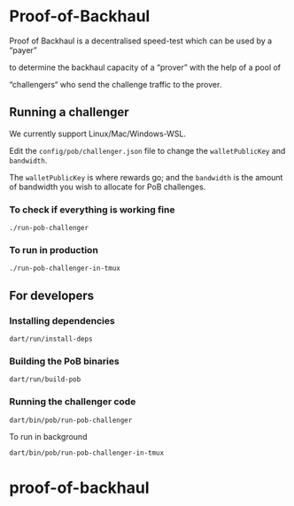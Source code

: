 # Proof-of-Backhaul

Proof of Backhaul is a decentralised speed-test which can be used by a “payer”

to determine the backhaul capacity of a “prover” with the help of a pool of

“challengers“ who send the challenge traffic to the prover.

## Running a challenger

We currently support Linux/Mac/Windows-WSL.

Edit the `config/pob/challenger.json` file
to change the `walletPublicKey` and `bandwidth`.

The `walletPublicKey` is where rewards go; and the `bandwidth` is the amount of bandwidth you wish to allocate
for PoB challenges.

### To check if everything is working fine

```
./run-pob-challenger
```

### To run in production

```
./run-pob-challenger-in-tmux
```

## For developers

### Installing dependencies

```
dart/run/install-deps
```

### Building the PoB binaries
```
dart/run/build-pob
```

### Running the challenger code

```
dart/bin/pob/run-pob-challenger
```

To run in background

```
dart/bin/pob/run-pob-challenger-in-tmux
```
# proof-of-backhaul
